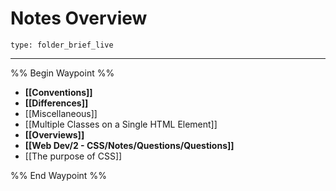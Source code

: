 # Notes Overview
 
```ccard
type: folder_brief_live
```
 
---

%% Begin Waypoint %%
- **[[Conventions]]**
- **[[Differences]]**
- [[Miscellaneous]]
- [[Multiple Classes on a Single HTML Element]]
- **[[Overviews]]**
- **[[Web Dev/2 - CSS/Notes/Questions/Questions]]**
- [[The purpose of CSS]]

%% End Waypoint %%